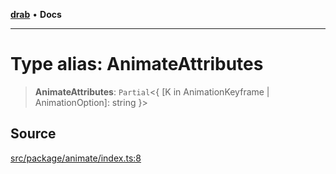 [**drab**](/docs/README.md) • **Docs**

---

# Type alias: AnimateAttributes

> **AnimateAttributes**: `Partial`\<\{ \[K in AnimationKeyframe \| AnimationOption\]: string \}\>

## Source

[src/package/animate/index.ts:8](https://github.com/rossrobino/components/blob/13acb4ddbdca1f70bfc20fffda57758e606a2f95/src/package/animate/index.ts#L8)
